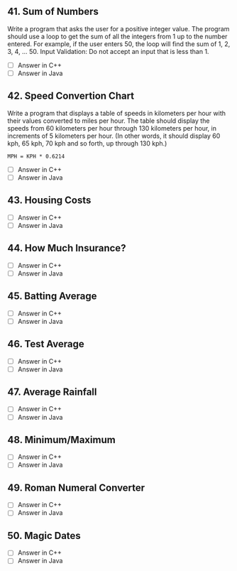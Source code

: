 <h2 id="41"> 41. Sum of Numbers </h2>

Write a program that asks the user for a positive integer value. The program should use a loop to get the sum of all the integers from 1 up to the number entered. For example, if the user enters 50, the loop will find the sum of 1, 2, 3, 4, … 50. Input Validation: Do not accept an input that is less than 1.

- [ ] Answer in C++
- [ ] Answer in Java

<h2 id="42"> 42.  Speed Convertion Chart </h2>

Write a program that displays a table of speeds in kilometers per hour with their values converted to miles per hour. The table should display the speeds from 60 kilometers per hour through 130 kilometers per hour, in increments of 5 kilometers per hour. (In other words, it should display 60 kph, 65 kph, 70 kph and so forth, up through 130 kph.)

`MPH = KPH * 0.6214`

- [ ] Answer in C++
- [ ] Answer in Java

<h2 id="43"> 43. Housing Costs  </h2>


- [ ] Answer in C++
- [ ] Answer in Java

<h2 id="44"> 44.  How Much Insurance?</h2>



- [ ] Answer in C++
- [ ] Answer in Java

<h2 id="45"> 45.  Batting Average </h2>




- [ ] Answer in C++
- [ ] Answer in Java

<h2 id="46"> 46.  Test Average</h2>


- [ ] Answer in C++
- [ ] Answer in Java

<h2 id="47"> 47. Average Rainfall</h2>



- [ ] Answer in C++
- [ ] Answer in Java

<h2 id="48"> 48. Minimum/Maximum</h2>




- [ ] Answer in C++
- [ ] Answer in Java

<h2 id="49"> 49.  Roman Numeral Converter</h2>



- [ ] Answer in C++
- [ ] Answer in Java

<h2 id="50"> 50. Magic Dates </h2>


- [ ] Answer in C++
- [ ] Answer in Java
